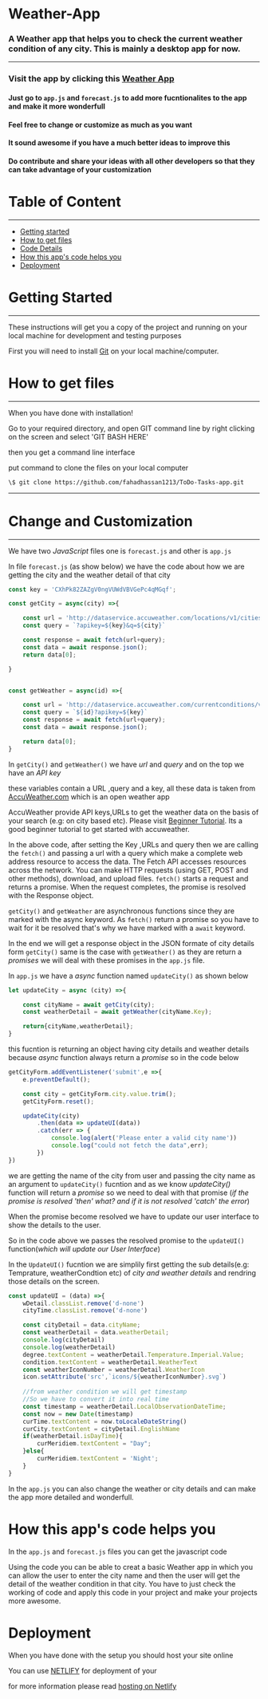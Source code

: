 # Weather-App
### A Weather app that helps you to check the current weather condition of any city. This is mainly a desktop app for now.
-------------------------------------------------
### Visit the app by clicking this [Weather App]()


#### Just go to `app.js` and `forecast.js` to add more fucntionalites to the app and make it more wonderfull

#### Feel free to change or customize as much as you want

#### It sound awesome if you have a much better ideas to improve this

#### Do contribute and share your ideas with all other developers so that they can take advantage of your customization

Table of Content
================

* * * * *
-   [Getting started](#)
-   [How to get files](#)
-   [Code Details](#)
-   [How this app's code helps you](#)
-   [Deployment](#)


Getting Started
===============

* * * * *

These instructions will get you a copy of the project and running on
your local machine for development and testing purposes

First you will need to install [Git](https://git-scm.com/downloads) on your local machine/computer.

How to get files
================

* * * * *

When you have done with installation!

Go to your required directory, and open GIT command line by right clicking on the screen and select 'GIT BASH HERE'

then you get a command line interface

put command to clone the files on your local computer
```git
\$ git clone https://github.com/fahadhassan1213/ToDo-Tasks-app.git
```
**** 

Change and Customization
========================

* * * * *

We have two _JavaScript_ files one is `forecast.js` and other is `app.js`

In file `forecast.js` (as show below) we have the code about how we are getting the city and the weather detail of that city

```js
const key = 'CXhPk82ZAZgV0ngVUWdVBVGePc4qMGqf';

const getCity = async(city) =>{

    const url = 'http://dataservice.accuweather.com/locations/v1/cities/search';
    const query = `?apikey=${key}&q=${city}`

    const response = await fetch(url+query);
    const data = await response.json();
    return data[0];

}


const getWeather = async(id) =>{

    const url = 'http://dataservice.accuweather.com/currentconditions/v1/'
    const query = `${id}?apikey=${key}`
    const response = await fetch(url+query);
    const data = await response.json();

    return data[0];
}

```
In `getCity()` and  `getWeather()` we have _url_ and _query_ and on the top we have an _API key_

these variables contain a URL ,query and a key, all these data is taken from [AccuWeather.com](https://www.accuweather.com/) which is an open weather app

AccuWeather provide API keys,URLs to get the weather data on the basis of your search (e.g: on city based etc). Please visit [Beginner Tutorial](https://youtu.be/SXsaB9TUfkk). Its a good beginner tutorial to get started with accuweather.

In the above code, after setting the Key ,URLs and query then we are calling the `fetch()` and passing a url with a query which make a complete web address resource to access the data. The Fetch API accesses resources across the network. You can make HTTP requests (using GET, POST and other methods), download, and upload files. `fetch()` starts a request and returns a promise. When the request completes, the promise is resolved with the Response object.  

`getCity()` and `getWeather` are asynchronous functions since they are marked with the async keyword. As `fetch()` return a promise so you have to wait for it be resolved that's why we have marked with a `await` keyword.

In the end we will get a response object in the JSON formate of city details form `getCity()` same is the case with `getWeather()` as they are return a _promises_ we will deal with these promises in the `app.js` file.


In `app.js` we have a _async_ function named `updateCity()` as shown below

```js
let updateCity = async (city) =>{

    const cityName = await getCity(city);
    const weatherDetail = await getWeather(cityName.Key);

    return{cityName,weatherDetail};
}

```
this fucntion is returning an object having city details and weather details
because _async_ function always return a _promise_ so in the code below

```js
getCityForm.addEventListener('submit',e =>{
    e.preventDefault();

    const city = getCityForm.city.value.trim();
    getCityForm.reset();

    updateCity(city)
        .then(data => updateUI(data))
        .catch(err => {
            console.log(alert('Please enter a valid city name'))
            console.log("could not fetch the data",err);
        })
})

```
we are getting the name of the city from user and passing the city name as an argument to `updateCity()` fucntion and as we know  _updateCity()_ function will return a _promise_ so we need to deal with that promise (_if the promise is resolved 'then' what? and if it is not resolved 'catch' the error_)

When the promise become resolved we have to update our user interface to show the details to the user.

So in the code above we passes the resolved promise to the `updateUI()` function(_which will update our User Interface_)


In the `UpdateUI()` fucntion we are simplily first getting the sub details(e.g: Temprature, weatherCondtion etc) of _city and weather details_ and rendring those details on the screen.
```js
const updateUI = (data) =>{
    wDetail.classList.remove('d-none')
    cityTime.classList.remove('d-none')

    const cityDetail = data.cityName;
    const weatherDetail = data.weatherDetail;
    console.log(cityDetail)
    console.log(weatherDetail)
    degree.textContent = weatherDetail.Temperature.Imperial.Value;
    condition.textContent = weatherDetail.WeatherText
    const weatherIconNumber = weatherDetail.WeatherIcon
    icon.setAttribute('src',`icons/${weatherIconNumber}.svg`)
    
    //from weather condition we will get timestamp 
    //So we have to convert it into real time
    const timestamp = weatherDetail.LocalObservationDateTime;
    const now = new Date(timestamp)
    curTime.textContent = now.toLocaleDateString()
    curCity.textContent = cityDetail.EnglishName
    if(weatherDetail.isDayTime){
        curMeridiem.textContent = "Day";
    }else{
        curMeridiem.textContent = 'Night';
    }
}


```

In the `app.js` you can also change the weather or city details and can make the app more detailed and wonderfull.

How this app's code helps you
========================
In the `app.js` and `forecast.js` files you can get the javascript code 

Using the code you can be able to creat a basic Weather app in which you can allow the user to enter the city name
and then the user will get the detail of the weather condition in that city.
You have to just check the working of code and apply this code in your project and make your projects more awesome.

Deployment
========================
When you have done with the setup you should host your site online

You can use [NETLIFY](https://www.netlify.com/) for deployment of your

for more information please read [hosting on Netlify](https://create-react-app.dev/docs/deployment/#netlify)

